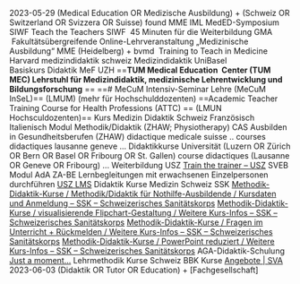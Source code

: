 2023-05-29
	(Medical Education OR Medizische Ausbildung) + (Schweiz OR Switzerland OR Svizzera OR Suisse)
	found
		MME IML
		MedED-Symposium SIWF
		Teach the Teachers SIWF
		 45 Minuten für die Weiterbildung GMA 
		 Fakultätsübergreifende Online-Lehrveranstaltung „Medizinische Ausbildung“ MME (Heidelberg) + bvmd
		 Training to Teach in Medicine Harvard
	 medizindidaktik schweiz
		 Medizindidaktik UniBasel  
		 Basiskurs Didaktik MeF UZH
		 ==**TUM Medical Education  Center (TUM MEC)  Lehrstuhl für Medizindidaktik, medizinische Lehrentwicklung und Bildungsforschung** ==
		==# MeCuM Intensiv-Seminar Lehre (MeCuM InSeL)== (LMUM) (mehr für Hochschulddozenten)
		==Academic Teacher Training Course for Health Professions (ATTC) ==  (LMUN Hochsculdozenten)==
	Kurs Medizin Didaktik Schweiz Französisch Italienisch
	Modul Methodik/Didaktik (ZHAW; Physiotherapy) 
	CAS Ausbilden in Gesundheitsberufen (ZHAW)
	didactique medicale suisse
		..
	courses didactiques lausanne geneve
		...
	Didaktikkurse Universität (Luzern OR Zürich OR Bern OR Basel OR Fribourg OR St. Gallen)
	course didactiques (Lausanne OR Geneve OR Fribourg)
		...
	Weiterbildung USZ
		[Train the trainer – USZ](https://www.usz.ch/bildung/weiterbildung/train-the-trainer/)
		SVEB Modul AdA ZA-BE Lernbegleitungen mit erwachsenen Einzelpersonen durchführen [USZ LMS](https://lms.usz.ch/pages/description.jsf?menuId=305597#/users/@self/catalogues/1361813/coursetemplates/2640375/description)
	Didaktik Kurse Medizin Schweiz
		SSK [Methodik-Didaktik-Kurse / Methodik/Didaktik für Nothilfe-Ausbildende / Kursdaten und Anmeldung – SSK – Schweizerisches Sanitätskorps](https://ssk.ch/methodik-didaktik-kurse-methodik-didaktik-fuer-nothilfe-ausbildende-kursdaten-und-anmeldung/)
		[Methodik-Didaktik-Kurse / visualisierende Flipchart-Gestaltung / Weitere Kurs-Infos – SSK – Schweizerisches Sanitätskorps](https://ssk.ch/methodik-didaktik-kurse-visualisierende-flipchart-gestaltung-weitere-kurs-infos/)
		[Methodik-Didaktik-Kurse / Fragen im Unterricht + Rückmelden / Weitere Kurs-Infos – SSK – Schweizerisches Sanitätskorps](https://ssk.ch/methodik-didaktik-kurse-fragen-im-unterricht-rueckmelden-weitere-kurs-infos/)
		[Methodik-Didaktik-Kurse / PowerPoint reduziert / Weitere Kurs-Infos – SSK – Schweizerisches Sanitätskorps](https://ssk.ch/methodik-didaktik-kurse-powerpoint-reduziert-weitere-kurs-infos/)
		AGA-Didaktik-Schulung [Just a moment...](https://www.aga-online.ch/fortbildung/aga-didaktik-schulung/)
	Lehrmethodik Kurse Schweiz
		BBK Kurse [Angebote | SVA](https://www.sva.ch/bildung/info/modulare-weiterbildung/berufsbildnerinnenkurse/angebote)
2023-06-03
	(Didaktik OR Tutor OR Education) + [Fachgesellschaft]